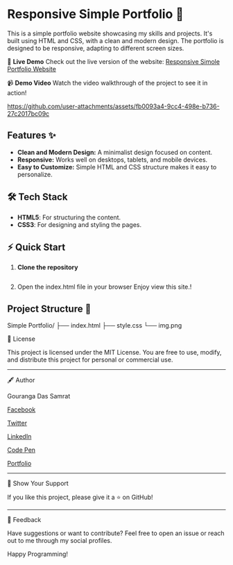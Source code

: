 # Responsive Simple Portfolio 🚀

This is a simple portfolio website showcasing my skills and projects.  It's built using HTML and CSS, with a clean and modern design.  The portfolio is designed to be responsive, adapting to different screen sizes.

🌟 **Live Demo**
Check out the live version of the website: [Responsive Simole Portfolio Website](https://simpleportfoliobygouranga.tiiny.site)

📹 **Demo Video**
Watch the video walkthrough of the project to see it in action!



https://github.com/user-attachments/assets/fb0093a4-9cc4-498e-b736-27c2017bc09c



## Features ✨

- **Clean and Modern Design:**  A minimalist design focused on content.
- **Responsive:** Works well on desktops, tablets, and mobile devices.
- **Easy to Customize:**  Simple HTML and CSS structure makes it easy to personalize.


## 🛠️ Tech Stack

- **HTML5**: For structuring the content.
- **CSS3**: For designing and styling the pages.

## ⚡ Quick Start
1. **Clone the repository**
   ```bash


2. Open the index.html file in your browser
Enjoy view this site.!

## Project Structure 📂


Simple Portfolio/
├── index.html
├── style.css
└── img.png

📜 License

This project is licensed under the MIT License. You are free to use, modify, and distribute this project for personal or commercial use.


---

🖋️ Author

Gouranga Das Samrat

[Facebook](https://www.facebook.com/gourangadassamrat)

[Twitter](https://x.com/gouranga_khulna)

[LinkedIn](https://bd.linkedin.com/in/gouranga-das-samrat-330311294)

[Code Pen](https://codepen.io/gouranga-das-samrat)

[Portfolio](https://gourangadassamrat.my.canva.site/)



---

🌟 Show Your Support

If you like this project, please give it a ⭐ on GitHub!


---

📢 Feedback

Have suggestions or want to contribute? Feel free to open an issue or reach out to me through my social profiles.

Happy Programming!
